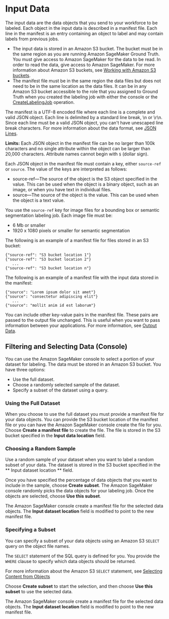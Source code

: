 # Input Data<a name="sms-data-input"></a>

The input data are the data objects that you send to your workforce to be labeled\. Each object in the input data is described in a manifest file\. Each line in the manifest is an entry containing an object to label and may contain labels from previous jobs\.
+ The input data is stored in an Amazon S3 bucket\. The bucket must be in the same region as you are running Amazon SageMaker Ground Truth\. You must give access to Amazon SageMaker for the data to be read\. In order to read the data, give access to Amazon SageMaker\. For more information about Amazon S3 buckets, see [ Working with Amazon S3 buckets](https://docs.aws.amazon.com/AmazonS3/latest/dev/UsingBucket.html)\. 
+ The manifest file must be in the same region the data files but does not need to be in the same location as the data files\. It can be in any Amazon S3 bucket accessible to the role that you assigned to Ground Truth when you created the labeling job with either the console or the [CreateLabelingJob](API_CreateLabelingJob.md) operation\.

The manifest is a UTF\-8 encoded file where each line is a complete and valid JSON object\. Each line is delimited by a standard line break, \\n or \\r\\n\. Since each line must be a valid JSON object, you can't have unescaped line break characters\. For more information about the data format, see [JSON Lines](http://jsonlines.org/)\.

**Limits:** Each JSON object in the manifest file can be no larger than 100k characters and no single attribute within the object can be larger than 20,000 characters\. Attribute names cannot begin with `$` \(dollar sign\)\.

Each JSON object in the manifest file must contain a key, either `source-ref` or `source`\. The value of the keys are interpreted as follows:
+ source\-ref—The source of the object is the S3 object specified in the value\. This can be used when the object is a binary object, such as an image, or when you have text in individual files\.
+ source—The source of the object is the value\. This can be used when the object is a text value\.

You use the `source-ref` key for image files for a bounding box or semantic segmentation labeling job\. Each image file must be:
+ 6 Mb or smaller
+ 1920 x 1080 pixels or smaller for semantic segmentation

The following is an example of a manifest file for files stored in an S3 bucket:

```
{"source-ref": "S3 bucket location 1"} 
{"source-ref": "S3 bucket location 2"} 
   ... 
{"source-ref": "S3 bucket location n"}
```

The following is an example of a manifest file with the input data stored in the manifest:

```
{"source": "Lorem ipsum dolor sit amet"} 
{"source": "consectetur adipiscing elit"}
   ...
{"source": "mollit anim id est laborum"}
```

You can include other key\-value pairs in the manifest file\. These pairs are passed to the output file unchanged\. This is useful when you want to pass information between your applications\. For more information, see [Output Data](sms-data-output.md)\.

## Filtering and Selecting Data \(Console\)<a name="sms-data-filtering"></a>

You can use the Amazon SageMaker console to select a portion of your dataset for labeling\. The data must be stored in an Amazon S3 bucket\. You have three options:
+ Use the full dataset\.
+ Choose a randomly selected sample of the dataset\.
+ Specify a subset of the dataset using a query\.

### Using the Full Dataset<a name="sms-full-dataset"></a>

When you choose to use the full dataset you must provide a manifest file for your data objects\. You can provide the S3 bucket location of the manifest file or you can have the Amazon SageMaker console create the file for you\. Choose **Create a manifest file** to create the file\. The file is stored in the S3 bucket specified in the **Input data location** field\.

### Choosing a Random Sample<a name="sms-random-dataset"></a>

Use a random sample of your dataset when you want to label a random subset of your data\. The dataset is stored in the S3 bucket specified in the ** Input dataset location ** field\. 

Once you have specified the percentage of data objects that you want to include in the sample, choose **Create subset**\. The Amazon SageMaker console randomly picks the data objects for your labeling job\. Once the objects are selected, choose **Use this subset**\. 

The Amazon SageMaker console create a manifest file for the selected data objects\. The **Input dataset location** field is modified to point to the new manifest file\.

### Specifying a Subset<a name="sms-select-dataset"></a>

You can specify a subset of your data objects using an Amazon S3 `SELECT` query on the object file names\. 

The `SELECT` statement of the SQL query is defined for you\. You provide the `WHERE` clause to specify which data objects should be returned\.

For more information about the Amazon S3 `SELECT` statement, see [ Selecting Content from Objects ](https://docs.aws.amazon.com/AmazonS3/latest/dev/selecting-content-from-objects.html)

Choose **Create subset** to start the selection, and then choose **Use this subset** to use the selected data\. 

The Amazon SageMaker console create a manifest file for the selected data objects\. The **Input dataset location** field is modified to point to the new manifest file\.